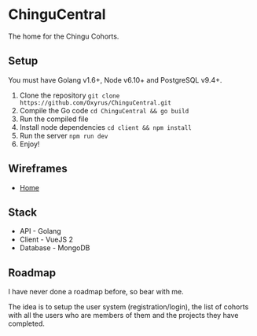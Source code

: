 # ChinguCentral
The home for the Chingu Cohorts.

## Setup
You must have Golang v1.6+, Node v6.10+ and PostgreSQL v9.4+.

1. Clone the repository `git clone https://github.com/Oxyrus/ChinguCentral.git`
2. Compile the Go code `cd ChinguCentral && go build`
3. Run the compiled file
4. Install node dependencies `cd client && npm install`
5. Run the server `npm run dev`
6. Enjoy!

## Wireframes
* [Home](https://wireframe.cc/3310As)

## Stack
* API - Golang
* Client - VueJS 2
* Database - MongoDB

## Roadmap
I have never done a roadmap before, so bear with me.

The idea is to setup the user system (registration/login), the list of cohorts with all the users who are members of them and the projects they have completed.
